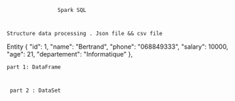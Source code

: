                     Spark SQL

#
    Structure data processing . Json file && csv file

Entity
{
"id": 1,
"name": "Bertrand",
"phone": "068849333",
"salary": 10000,
"age": 21,
"departement": "Informatique"
},


    part 1: DataFrame

#

     part 2 : DataSet